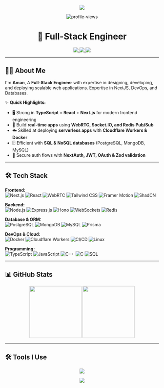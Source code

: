 <p align="center">
  <img src="https://capsule-render.vercel.app/api?type=waving&color=gradient&text=Hello!%20I'm%20Aman%20👋&height=120&section=header"/>
</p>

<p align="center">
  <img src="https://komarev.com/ghpvc/?username=dev-amanydv&label=Profile%20Views&color=blueviolet&style=for-the-badge" alt="profile-views"/>
</p>

<h1 align="center"> 🚀 Full-Stack Engineer </h1>

<p align="center">
  <a href="https://amanydv.vercel.app" target="_blank">
    <img src="https://img.shields.io/badge/🌐%20Portfolio-amanydv.vercel.app-0a0a0a?style=for-the-badge"/>
  </a>
  <a href="https://www.linkedin.com/in/devamanydv" target="_blank">
    <img src="https://img.shields.io/badge/LinkedIn-0A66C2?style=for-the-badge&logo=linkedin&logoColor=white"/>
  </a>
  <a href="https://twitter.com/amandoestwt" target="_blank">
    <img src="https://img.shields.io/badge/Twitter-1DA1F2?style=for-the-badge&logo=x&logoColor=white"/>
  </a>
</p>

---

## 👨‍💻 About Me

I'm **Aman**, A **Full-Stack Engineer** with expertise in designing, developing, and deploying scalable web applications. Expertise in
NextJS, DevOps, and Databases.

✨ **Quick Highlights:**
- 🖥️ Strong in **TypeScript + React + Next.js** for modern frontend engineering  
- 📡 Build **real-time apps** using **WebRTC, Socket.IO, and Redis Pub/Sub**  
- ☁️ Skilled at deploying **serverless apps** with **Cloudflare Workers & Docker**  
- 🗄️ Efficient with **SQL & NoSQL databases** (PostgreSQL, MongoDB, MySQL)  
- 🔐 Secure auth flows with **NextAuth, JWT, OAuth & Zod validation**  

---

## 🛠️ Tech Stack

**Frontend:**  
![Next.js](https://img.shields.io/badge/-Next.js-000000?logo=next.js&logoColor=white) 
![React](https://img.shields.io/badge/-React-61DAFB?logo=react&logoColor=black) 
![WebRTC](https://img.shields.io/badge/-WebRTC-333333?logo=webrtc&logoColor=white) 
![Tailwind CSS](https://img.shields.io/badge/-Tailwind%20CSS-38B2AC?logo=tailwind-css&logoColor=white) 
![Framer Motion](https://img.shields.io/badge/-Framer%20Motion-black?logo=framer&logoColor=white) 
![ShadCN](https://img.shields.io/badge/-ShadCN-18181B?logo=shadcnui&logoColor=white)

**Backend:**  
![Node.js](https://img.shields.io/badge/-Node.js-339933?logo=node.js&logoColor=white) 
![Express.js](https://img.shields.io/badge/-Express.js-000000?logo=express&logoColor=white) 
![Hono](https://img.shields.io/badge/-Hono-FF4154?logo=hono&logoColor=white) 
![WebSockets](https://img.shields.io/badge/-WebSockets-010101?logo=socket.io&logoColor=white) 
![Redis](https://img.shields.io/badge/-Redis-D82C20?logo=redis&logoColor=white) 

**Database & ORM:**  
![PostgreSQL](https://img.shields.io/badge/-PostgreSQL-336791?logo=postgresql&logoColor=white) 
![MongoDB](https://img.shields.io/badge/-MongoDB-47A248?logo=mongodb&logoColor=white) 
![MySQL](https://img.shields.io/badge/-MySQL-4479A1?logo=mysql&logoColor=white) 
![Prisma](https://img.shields.io/badge/-Prisma-2D3748?logo=prisma&logoColor=white) 

**DevOps & Cloud:**  
![Docker](https://img.shields.io/badge/-Docker-2496ED?logo=docker&logoColor=white) 
![Cloudflare Workers](https://img.shields.io/badge/-Cloudflare%20Workers-F38020?logo=cloudflare&logoColor=white) 
![CI/CD](https://img.shields.io/badge/-CI/CD-2088FF?logo=github-actions&logoColor=white) 
![Linux](https://img.shields.io/badge/-Linux-FCC624?logo=linux&logoColor=black)

**Programming:**  
![TypeScript](https://img.shields.io/badge/-TypeScript-007ACC?logo=typescript&logoColor=white) 
![JavaScript](https://img.shields.io/badge/-JavaScript-F7DF1E?logo=javascript&logoColor=black) 
![C++](https://img.shields.io/badge/-C++-00599C?logo=cplusplus&logoColor=white) 
![C](https://img.shields.io/badge/-C-A8B9CC?logo=c&logoColor=black) 
![SQL](https://img.shields.io/badge/-SQL-025E8C?logo=database&logoColor=white)

---

## 📊 GitHub Stats

<p align="center">
  <img src="https://github-readme-stats.vercel.app/api?username=dev-amanydv&show_icons=true&theme=radical&hide_border=true&count_private=true" height="170"/>
  <img src="https://github-readme-stats.vercel.app/api/top-langs/?username=dev-amanydv&layout=compact&theme=radical&hide_border=true" height="170"/>
</p>

---

## 🛠 Tools I Use

<p align="center">
  <img src="https://skillicons.dev/icons?i=vscode,git,github,docker,figma,linux,bootstrap,redis,postgres,mongodb,mysql,express,react,nextjs,tailwind,ts,js,c,cpp"/>
</p>

<p align="center">
  <img src="https://capsule-render.vercel.app/api?type=waving&color=gradient&height=100&section=footer"/>
</p>
